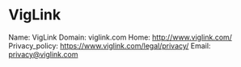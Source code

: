 
# VigLink

Name: VigLink
Domain: viglink.com
Home: http://www.viglink.com/
Privacy_policy: https://www.viglink.com/legal/privacy/
Email: privacy@viglink.com
